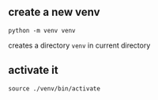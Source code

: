 


## create a new venv

```shell
python -m venv venv
```

creates a directory `venv` in current directory

## activate it

```shell
source ./venv/bin/activate
```